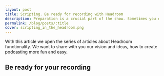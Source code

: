 ```yaml
---
layout: post
title: Scripting. Be ready for recording with Headroom
description: Preparation is a crucial part of the show. Sometimes you only need notes, while other times you may require a full script of what you'll read during the recording, or perhaps a combination of both.
permalink: /blog/posts/:title
cover: scripting_in_the_headroom.png
---
```


With this article we open the series of articles about Headroom functionality. We want to share with you our vision and ideas, how to create podcasting more fun and easy.

## Be ready for your recording